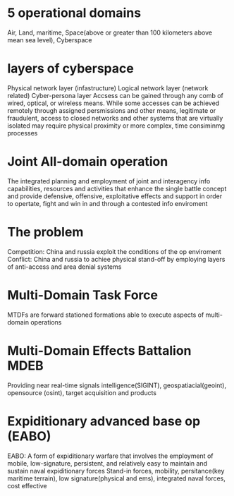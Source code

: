 # 5 operational domains
Air, Land, maritime, Space(above or greater than 100 kilometers above mean sea level), Cyberspace
# layers of cyberspace
Physical network layer (infastructure)
Logical network layer (network related)
Cyber-persona layer 
Accsess can be gained through any comb of wired, optical, or wireless means. While some accesses can be achieved remotely through assigned persmissions and other means, legitimate or fraudulent, access to closed networks and other systems that are virtually isolated may require physical proximity or more complex, time consiminmg processes
# Joint All-domain operation
The integrated planning and employment of joint and interagency info capabilities, resources and activities that enhance the single battle concept and provide defensive, offensive, exploitative effects and support in order to opertate, fight and win in and through a contested info enviroment
# The problem
Competition: China and russia exploit the conditions of the op enviroment
Conflict: China and russia to achiee physical stand-off by employing layers of anti-access and area denial systems
# Multi-Domain Task Force
MTDFs are forward stationed formations able to execute aspects of multi-domain operations
# Multi-Domain Effects Battalion MDEB
Providing near real-time signals intelligence(SIGINT), geospatiacial(geoint), opensource (osint), target acquisition and products
# Expiditionary advanced base op (EABO)
EABO: A form of expiditionary warfare that involves the employment of mobile, low-signature, persistent, and relatively easy to maintain and sustain naval expiditionary forces
Stand-in forces, mobility, persitance(key maritime terrain), low signature(physical and ems), integrated naval forces, cost effective
